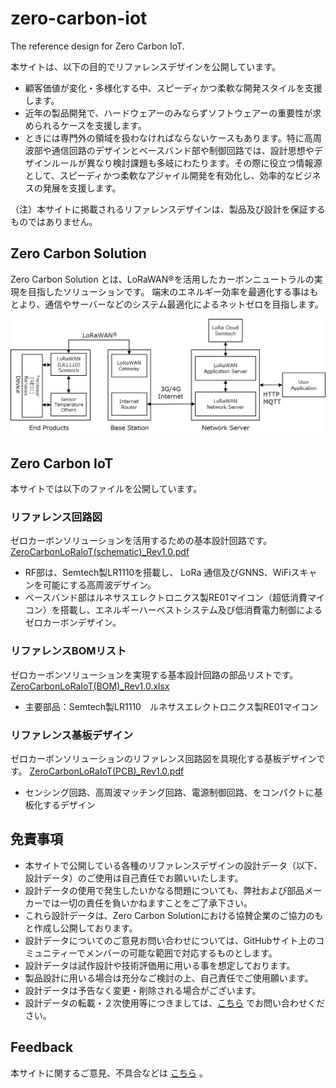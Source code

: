 # zero-carbon-iot
The reference design for Zero Carbon IoT.

本サイトは、以下の目的でリファレンスデザインを公開しています。

* 顧客価値が変化・多様化する中、スピーディかつ柔軟な開発スタイルを支援します。
* 近年の製品開発で、ハードウェアーのみならずソフトウェアーの重要性が求められるケースを支援します。
* ときには専門外の領域を扱わなければならないケースもあります。特に高周波部や通信回路のデザインとベースバンド部や制御回路では、設計思想やデザインルールが異なり検討課題も多岐にわたります。その際に役立つ情報源として、スピーディかつ柔軟なアジャイル開発を有効化し、効率的なビジネスの発展を支援します。

（注）本サイトに掲載されるリファレンスデザインは、製品及び設計を保証するものではありません。


## Zero Carbon Solution
Zero Carbon Solution とは、LoRaWAN®を活用したカーボンニュートラルの実現を目指したソリューションです。
端末のエネルギー効率を最適化する事はもとより、通信やサーバーなどのシステム最適化によるネットゼロを目指します。

![zero-carbon-solution](images/zero-carbon-solution.png)


## Zero Carbon IoT
本サイトでは以下のファイルを公開しています。

### リファレンス回路図
ゼロカーボンソリューションを活用するための基本設計回路です。 [ZeroCarbonLoRaIoT(schematic)_Rev1.0.pdf](https://github.com/Ryoden/zero-carbon-tracker/raw/main/files/ZeroCarbonLoRaIoT(schematic)_Rev1.0.pdf)

* RF部は、Semtech製LR1110を搭載し、 LoRa 通信及びGNNS、WiFiスキャンを可能にする高周波デザイン。
* ベースバンド部はルネサスエレクトロニクス製RE01マイコン（超低消費マイコン）を搭載し、エネルギーハーベストシステム及び低消費電力制御によるゼロカーボンデザイン。

### リファレンスBOMリスト
ゼロカーボンソリューションを実現する基本設計回路の部品リストです。 [ZeroCarbonLoRaIoT(BOM)_Rev1.0.xlsx](https://github.com/Ryoden/zero-carbon-tracker/raw/main/files/ZeroCarbonLoRaIoT(BOM)_Rev1.0.xlsx)

* 主要部品：Semtech製LR1110　ルネサスエレクトロニクス製RE01マイコン

### リファレンス基板デザイン
ゼロカーボンソリューションのリファレンス回路図を具現化する基板デザインです。 [ZeroCarbonLoRaIoT(PCB)_Rev1.0.pdf](https://github.com/Ryoden/zero-carbon-tracker/raw/main/files/ZeroCarbonLoRaIoT(PCB)_Rev1.0.pdf)

* センシング回路、高周波マッチング回路、電源制御回路、をコンパクトに基板化するデザイン

## 免責事項

* 本サイトで公開している各種のリファレンスデザインの設計データ（以下、設計データ）のご使用は自己責任でお願いいたします。
* 設計データの使用で発生したいかなる問題についても、弊社および部品メーカーでは一切の責任を負いかねますことをご了承下さい。
* これら設計データは、Zero Carbon Solutionにおける協賛企業のご協力のもと作成し公開しております。
* 設計データについてのご意見お問い合わせについては、GitHubサイト上のコミュニティーでメンバーの可能な範囲で対応するものとします。
* 設計データは試作設計や技術評価用に用いる事を想定しております。
* 製品設計に用いる場合は充分なご検討の上、自己責任でご使用願います。
* 設計データは予告なく変更・削除される場合がございます。
* 設計データの転載・２次使用等につきましては、[こちら](https://github.com/Ryoden/zero-carbon-tracker/issues) でお問い合わせください。


## Feedback
本サイトに関するご意見、不具合などは [こちら](https://github.com/Ryoden/zero-carbon-tracker/issues) 。
